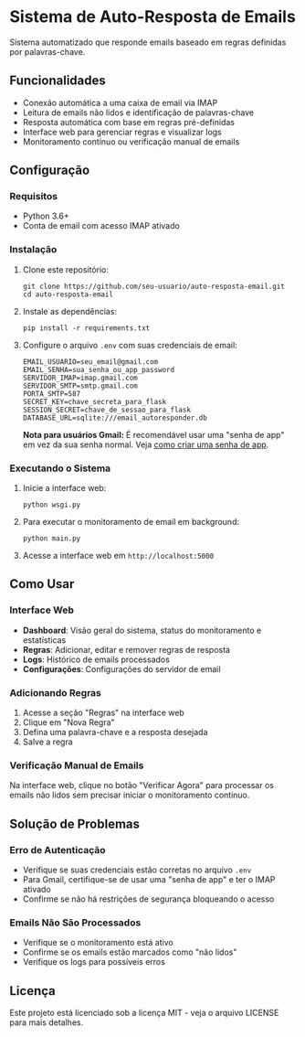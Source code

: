 # Sistema de Auto-Resposta de Emails

Sistema automatizado que responde emails baseado em regras definidas por palavras-chave.

## Funcionalidades

- Conexão automática a uma caixa de email via IMAP
- Leitura de emails não lidos e identificação de palavras-chave
- Resposta automática com base em regras pré-definidas
- Interface web para gerenciar regras e visualizar logs
- Monitoramento contínuo ou verificação manual de emails

## Configuração

### Requisitos

- Python 3.6+
- Conta de email com acesso IMAP ativado

### Instalação

1. Clone este repositório:
   ```
   git clone https://github.com/seu-usuario/auto-resposta-email.git
   cd auto-resposta-email
   ```

2. Instale as dependências:
   ```
   pip install -r requirements.txt
   ```

3. Configure o arquivo `.env` com suas credenciais de email:
   ```
   EMAIL_USUARIO=seu_email@gmail.com
   EMAIL_SENHA=sua_senha_ou_app_password
   SERVIDOR_IMAP=imap.gmail.com
   SERVIDOR_SMTP=smtp.gmail.com
   PORTA_SMTP=587
   SECRET_KEY=chave_secreta_para_flask
   SESSION_SECRET=chave_de_sessao_para_flask
   DATABASE_URL=sqlite:///email_autoresponder.db
   ```

   **Nota para usuários Gmail:** É recomendável usar uma "senha de app" em vez da sua senha normal. Veja [como criar uma senha de app](https://support.google.com/accounts/answer/185833).

### Executando o Sistema

1. Inicie a interface web:
   ```
   python wsgi.py
   ```

2. Para executar o monitoramento de email em background:
   ```
   python main.py
   ```

3. Acesse a interface web em `http://localhost:5000`

## Como Usar

### Interface Web

- **Dashboard**: Visão geral do sistema, status do monitoramento e estatísticas
- **Regras**: Adicionar, editar e remover regras de resposta
- **Logs**: Histórico de emails processados
- **Configurações**: Configurações do servidor de email

### Adicionando Regras

1. Acesse a seção "Regras" na interface web
2. Clique em "Nova Regra"
3. Defina uma palavra-chave e a resposta desejada
4. Salve a regra

### Verificação Manual de Emails

Na interface web, clique no botão "Verificar Agora" para processar os emails não lidos sem precisar iniciar o monitoramento contínuo.

## Solução de Problemas

### Erro de Autenticação

- Verifique se suas credenciais estão corretas no arquivo `.env`
- Para Gmail, certifique-se de usar uma "senha de app" e ter o IMAP ativado
- Confirme se não há restrições de segurança bloqueando o acesso

### Emails Não São Processados

- Verifique se o monitoramento está ativo
- Confirme se os emails estão marcados como "não lidos"
- Verifique os logs para possíveis erros

## Licença

Este projeto está licenciado sob a licença MIT - veja o arquivo LICENSE para mais detalhes.